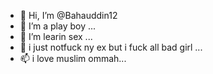 - 👋 Hi, I’m @Bahauddin12
- 👀 I’m a play boy ...
- 🌱 I’m learin sex ...
- 💞️ i just notfuck ny ex but i fuck all bad girl ...
- 📫 i love muslim ommah...

<!---
Bahauddin12/Bahauddin12 is a ✨ special ✨ repository because its `README.md` (this file) appears on your GitHub profile.
You can click the Preview link to take a look at your changes.
--->
